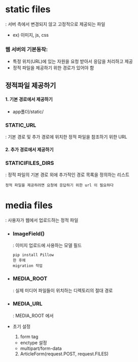 # static files

: 서버 측에서 변경되지 않고 고정적으로 제공되는 파일

- ex) 이미지, js, css

### 웹 서버의 기본동작:

- 특정 위치(URL)에 있는 자원을 요청 받아서 응답을 처리하고 제공
- 정적 파일을 제공하기 위한 경로가 있어야 함

## 정적파일 제공하기

#### 1. 기본 경로에서 제공하기

- app폴더/static/

### STATIC_URL

: 기본 경로 및 추가 경로에 위치한 정적 파일을 참조하기 위한 URL

#### 2. 추가 경로에서 제공하기

### STATICIFILES_DIRS

: 정적 파일의 기본 경로 외에 추가적인 경로 목록을 정의하는 리스트

```
정적 파일을 제공하려면 요청에 응답하기 위한 url 이 필요하다
```

# media files

: 사용자가 웹에서 업로드하는 정적 파일

- ### ImageField()

  : 이미지 업로드에 사용하는 모델 필드

  ```
  pip install Pillow
  한 후에
  migration 작업

  ```

- ### MEDIA_ROOT
  : 실제 미디어 파일들이 위치하는 디렉토리의 절대 경로
- ### MEDIA_URL

  : MEDIA_ROOT 에서

- 초기 설정
  1. form tag
  - enctype 설정
  - multipart/form-data
  2. ArticleForm(request.POST, request.FILES)
